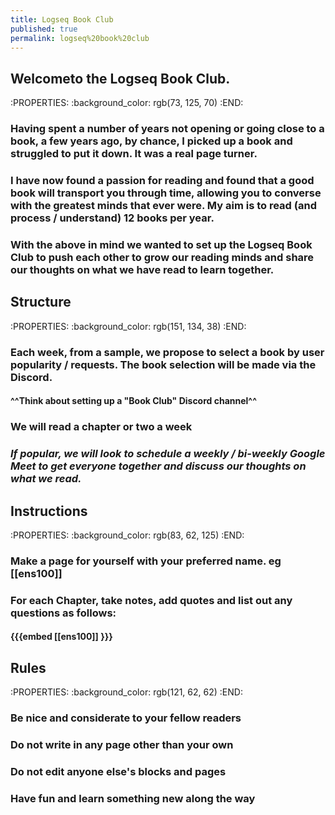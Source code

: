 ```yaml
---
title: Logseq Book Club
published: true
permalink: logseq%20book%20club
---
```


## Welcometo the Logseq Book Club.
:PROPERTIES:
:background_color: rgb(73, 125, 70)
:END:
### Having spent a number of years not opening or going close to a book, a few years ago, by chance, I picked up a book and struggled to put it down. It was a real page turner.
### I have now found a passion for reading and found that a good book will transport you through time, allowing you to converse with the greatest minds that ever were. My aim is to read (and process / understand) 12 books per year.
### With the above in mind we wanted to set up the Logseq Book Club to push each other to grow our reading minds and share our thoughts on what we have read to learn together.
## Structure
:PROPERTIES:
:background_color: rgb(151, 134, 38)
:END:
### Each week, from a sample, we propose to select a book by user popularity / requests. The book selection will be made via the Discord.
#### ^^Think about setting up  a "Book Club" Discord channel^^
### We will read a chapter or two a week
### _If popular, we will look to schedule a weekly / bi-weekly Google Meet to get everyone together and discuss our thoughts on what we read._
## Instructions
:PROPERTIES:
:background_color: rgb(83, 62, 125)
:END:
### Make a page for yourself with your preferred name. eg [[ens100]]
### For each Chapter, take notes, add quotes and list out any questions as follows:
#### {{{embed [[ens100]] }}}
## Rules
:PROPERTIES:
:background_color: rgb(121, 62, 62)
:END:
### Be nice and considerate to your fellow readers
### Do not write in any page other than your own
### Do not edit anyone else's blocks and pages
### Have fun and learn something new along the way